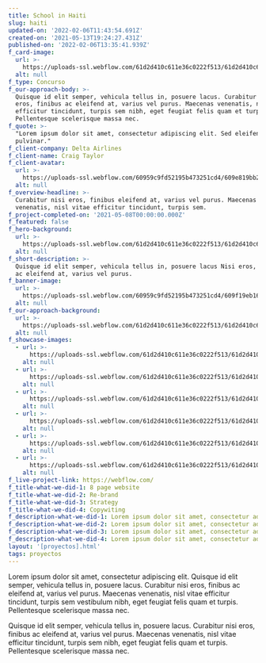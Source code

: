 ```yaml
---
title: School in Haiti
slug: haiti
updated-on: '2022-02-06T11:43:54.691Z'
created-on: '2021-05-13T19:24:27.431Z'
published-on: '2022-02-06T13:35:41.939Z'
f_card-image:
  url: >-
    https://uploads-ssl.webflow.com/61d2d410c611e36c0222f513/61d2d410c611e3139722f59d_033.jpeg
  alt: null
f_type: Concurso
f_our-approach-body: >-
  Quisque id elit semper, vehicula tellus in, posuere lacus. Curabitur nisi
  eros, finibus ac eleifend at, varius vel purus. Maecenas venenatis, nisl vitae
  efficitur tincidunt, turpis sem nibh, eget feugiat felis quam et turpis.
  Pellentesque scelerisque massa nec.
f_quote: >-
  "Lorem ipsum dolor sit amet, consectetur adipiscing elit. Sed eleifend neque
  pulvinar."
f_client-company: Delta Airlines
f_client-name: Craig Taylor
f_client-avatar:
  url: >-
    https://uploads-ssl.webflow.com/60959c9fd52195b473251cd4/609e819bb2a637a439678d54_Portrait016.jpeg
  alt: null
f_overview-headline: >-
  Curabitur nisi eros, finibus eleifend at, varius vel purus. Maecenas
  venenatis, nisl vitae efficitur tincidunt, turpis sem.
f_project-completed-on: '2021-05-08T00:00:00.000Z'
f_featured: false
f_hero-background:
  url: >-
    https://uploads-ssl.webflow.com/61d2d410c611e36c0222f513/61d2d410c611e3139722f59d_033.jpeg
  alt: null
f_short-description: >-
  Quisque id elit semper, vehicula tellus in, posuere lacus Nisi eros, finibus
  ac eleifend at, varius vel purus.
f_banner-image:
  url: >-
    https://uploads-ssl.webflow.com/60959c9fd52195b473251cd4/609f19eb162be1590ef06e14_019.jpeg
  alt: null
f_our-approach-background:
  url: >-
    https://uploads-ssl.webflow.com/61d2d410c611e36c0222f513/61d2d410c611e39cb722f516_012.jpeg
  alt: null
f_showcase-images:
  - url: >-
      https://uploads-ssl.webflow.com/61d2d410c611e36c0222f513/61d2d410c611e381a622f518_011.jpeg
    alt: null
  - url: >-
      https://uploads-ssl.webflow.com/61d2d410c611e36c0222f513/61d2d410c611e39cb722f516_012.jpeg
    alt: null
  - url: >-
      https://uploads-ssl.webflow.com/61d2d410c611e36c0222f513/61d2d410c611e3f97422f519_013.jpeg
    alt: null
  - url: >-
      https://uploads-ssl.webflow.com/61d2d410c611e36c0222f513/61d2d410c611e3415d22f51a_014.jpeg
    alt: null
  - url: >-
      https://uploads-ssl.webflow.com/61d2d410c611e36c0222f513/61d2d410c611e37bbe22f517_015.jpeg
    alt: null
  - url: >-
      https://uploads-ssl.webflow.com/61d2d410c611e36c0222f513/61d2d410c611e33e1f22f51b_016.jpeg
    alt: null
f_live-project-link: https://webflow.com/
f_title-what-we-did-1: 8 page website
f_title-what-we-did-2: Re-brand
f_title-what-we-did-3: Strategy
f_title-what-we-did-4: Copywiting
f_description-what-we-did-1: Lorem ipsum dolor sit amet, consectetur adipiscing elit.
f_description-what-we-did-2: Lorem ipsum dolor sit amet, consectetur adipiscing elit.
f_description-what-we-did-3: Lorem ipsum dolor sit amet, consectetur adipiscing elit.
f_description-what-we-did-4: Lorem ipsum dolor sit amet, consectetur adipiscing elit.
layout: '[proyectos].html'
tags: proyectos
---
```


Lorem ipsum dolor sit amet, consectetur adipiscing elit. Quisque id elit semper, vehicula tellus in, posuere lacus. Curabitur nisi eros, finibus ac eleifend at, varius vel purus. Maecenas venenatis, nisl vitae efficitur tincidunt, turpis sem vestibulum nibh, eget feugiat felis quam et turpis. Pellentesque scelerisque massa nec.  
  
Quisque id elit semper, vehicula tellus in, posuere lacus. Curabitur nisi eros, finibus ac eleifend at, varius vel purus. Maecenas venenatis, nisl vitae efficitur tincidunt, turpis sem nibh, eget feugiat felis quam et turpis. Pellentesque scelerisque massa nec.
